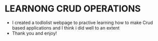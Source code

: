 # LEARNONG CRUD OPERATIONS
- I created a todlolist webpage to practive learning how to make Crud based applications and I think i did well to an extent
- Thank you and enjoy!
